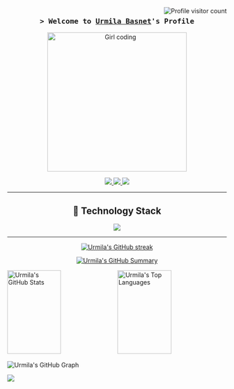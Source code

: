 

<a href="https://komarev.com/ghpvc/?username=Urmila111">
  <img align="right" src="https://komarev.com/ghpvc/?username=Urmila111&label=Visitors&color=F700FF&style=flat" alt="Profile visitor count" />
</a>


<!-- Intro -->
<h3 align="center">
        <samp>&gt; Welcome to 
                <b><a target="_blank" href="https://www.linkedin.com/in/urmila-basnet/">Urmila Basnet</a>'s Profile</b>
        </samp>
</h3>

<p align="center">
  <img src="https://media.giphy.com/media/RbDKaczqWovIugyJmW/giphy.gif" alt="Girl coding" width="320" />
</p>

<!-- Socials -->
<p align="center">
 <a href="https://www.linkedin.com/in/urmila-basnet/" target="_blank">
  <img src="https://img.shields.io/badge/LinkedIn-0077B5?style=for-the-badge&logo=linkedin&logoColor=white" />
 </a>
 <a href="https://twitter.com/_urmila_basnet" target="_blank">
  <img src="https://img.shields.io/badge/Twitter-1DA1F2?style=for-the-badge&logo=twitter&logoColor=white" />
 </a>
 <a href="https://www.facebook.com/urmila.basnet.71" target="_blank">
  <img src="https://img.shields.io/badge/Facebook-20BEFF?style=for-the-badge&logo=facebook&logoColor=white" />
 </a>
</p>

---

<h2 align="center">🧰 Technology Stack</h2>
<p align="center">
  <a href="https://skillicons.dev">
    <img src="https://skillicons.dev/icons?i=nodejs,express,mongodb,react,git,linux,python,typescript,tailwind&perline=10" />
  </a>
</p>

---

<p align="center">
  <a href="https://github.com/Urmila111">
    <img src="https://github-readme-streak-stats.herokuapp.com/?user=Urmila111&theme=radical&border=7F3FBF&background=0D1117" alt="Urmila's GitHub streak" />
  </a>
</p>

<p align="center">
  <a href="https://github.com/Urmila111">
    <img src="https://github-profile-summary-cards.vercel.app/api/cards/profile-details?username=Urmila111&theme=radical" alt="Urmila's GitHub Summary" />
  </a>
</p>

<a>
  <a href="https://github.com/Urmila111"><img alt="Urmila's GitHub Stats" src="https://denvercoder1-github-readme-stats.vercel.app/api?username=Urmila111&show_icons=true&count_private=true&theme=react&border_color=7F3FBF&bg_color=0D1117&title_color=F85D7F&icon_color=F8D866" height="192px" width="49.5%" /></a>
  <a href="https://github.com/Urmila111"><img alt="Urmila's Top Languages" src="https://denvercoder1-github-readme-stats.vercel.app/api/top-langs/?username=Urmila111&langs_count=8&layout=compact&theme=react&border_color=7F3FBF&bg_color=0D1117&title_color=F85D7F&icon_color=F8D866" height="192px" width="49.5%" /></a>
  <br/>
</a>

![Urmila's GitHub Graph](https://github-readme-activity-graph.vercel.app/graph?username=Urmila111&custom_title=Urmila%20Basnet's%20GitHub%20Activity%20Graph&bg_color=0D1117&color=7F3FBF&line=7F3FBF&point=7F3FBF&area_color=FFFFFF&title_color=FFFFFF&area=true)

![](https://activity-graph.herokuapp.com/graph?username=Urmila111&custom_title=Urmila%27s%20Contribution%20Graph&theme=react-dark)
